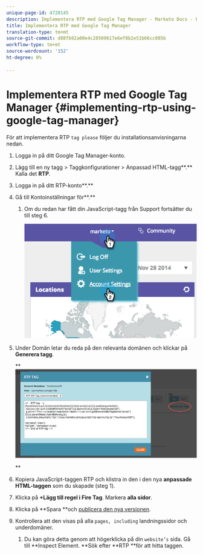 ```yaml
---
unique-page-id: 4720145
description: Implementera RTP med Google Tag Manager - Marketo Docs - Produktdokumentation
title: Implementera RTP med Google Tag Manager
translation-type: tm+mt
source-git-commit: d88fb92a00e4c20509617e6ef8b2e51b66cc085b
workflow-type: tm+mt
source-wordcount: '152'
ht-degree: 0%

---
```



# Implementera RTP med Google Tag Manager {#implementing-rtp-using-google-tag-manager}

För att implementera RTP `tag please` följer du installationsanvisningarna nedan.

1. Logga in på ditt Google Tag Manager-konto.

1. Lägg till en ny tagg > Taggkonfigurationer > Anpassad HTML-tagg**.** Kalla det **RTP**.

1. Logga in på ditt RTP-konto**.**

1. Gå till Kontoinställningar för**.**

   1. Om du redan har fått din JavaScript-tagg från Support fortsätter du till steg 6.

      ![](assets/image2014-11-30-15-3a19-3a21.png)

1. Under Domän letar du reda på den relevanta domänen och klickar på **Generera tagg**.

   ** ![](assets/image2014-11-30-15-3a20-3a17.png)

   **

1. Kopiera JavaScript-taggen RTP och klistra in den i den nya **anpassade HTML-taggen** som du skapade (steg 1).

1. Klicka på **+Lägg till regel i Fire Tag**. Markera **alla sidor**.

1. Klicka på **Spara **och [publicera den nya versionen](https://support.google.com/tagmanager/answer/2699097?hl=en).

1. Kontrollera att den visas på alla `pages, including` landningssidor och underdomäner.

   1. Du kan göra detta genom att högerklicka på din `website’s` sida. Gå till **Inspect Element. **Sök efter **RTP **för att hitta taggen.

